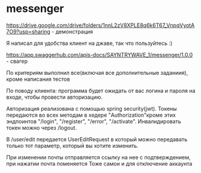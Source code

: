 # messenger

https://drive.google.com/drive/folders/1nnL2zV8XPLE8q6k6T67_VnpqVyotA7O9?usp=sharing - демонстрация

Я написал для удобства клиент на джаве, так что пользуйтесь :)

https://app.swaggerhub.com/apis-docs/SAYNTRYWAVE_1/messenger/1.0.0 - свагер

По критериям выполнил все(включая все дополнительные заданиия), кроме написания тестов

По поводу клиента: программа будет ожидать от вас логина и пароля на входе, чтобы провести авторизацию.

Авторизация реализована с помощью spring security(jwt). Токены передаются во всех методам в хедере "Authorization"кроме
этих эндпоинтов "/login", "/register", "/error", "/activate". Инвалидировать токен можно через /logout.

В /user/edit передается UserEditRequest в который можно передавать только тот параметр, который вы хотите изменить.

При изменении почты отправляется ссылку на нее с подтверждением, при нажатии почта поменяется
Тоже самои и для отключение аккаунта

